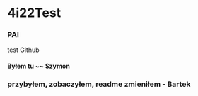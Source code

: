 # 4i22Test
### PAI
test Github
#### Byłem tu ~~ Szymon
### przybyłem, zobaczyłem, readme zmieniłem - Bartek
